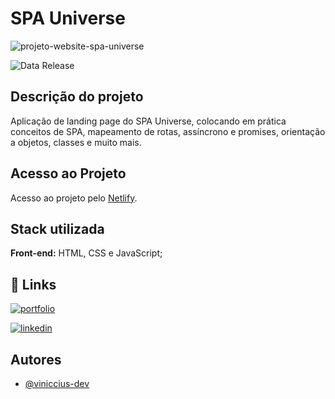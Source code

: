 
# SPA Universe

![projeto-website-spa-universe](https://github.com/viniccius-dev/spa-universe/assets/109040394/c9e27d49-759a-49af-9cb9-3a3910de3699)

![Data Release](https://img.shields.io/badge/data_release-november/23-yellow.svg)

## Descrição do projeto

Aplicação de landing page do SPA Universe, colocando em prática conceitos de SPA, mapeamento de rotas, assíncrono e promises, orientação a objetos, classes e muito mais.

## Acesso ao Projeto

Acesso ao projeto pelo [Netlify](https://viniccius-spa-universe.netlify.app/).
## Stack utilizada

**Front-end:** HTML, CSS e JavaScript;


## 🔗 Links
[![portfolio](https://img.shields.io/badge/portfolio-000?style=for-the-badge&logo=ko-fi&logoColor=white)](https://vinicciusdev.com/)

[![linkedin](https://img.shields.io/badge/linkedin-0A66C2?style=for-the-badge&logo=linkedin&logoColor=white)](https://www.linkedin.com/in/viniccius/)

## Autores

- [@viniccius-dev](https://github.com/viniccius-dev)

